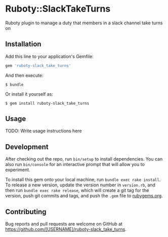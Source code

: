 # Ruboty::SlackTakeTurns

Ruboty plugin to manage a duty that members in a slack channel take turns on

## Installation

Add this line to your application's Gemfile:

```ruby
gem 'ruboty-slack_take_turns'
```

And then execute:

    $ bundle

Or install it yourself as:

    $ gem install ruboty-slack_take_turns

## Usage

TODO: Write usage instructions here

## Development

After checking out the repo, run `bin/setup` to install dependencies. You can also run `bin/console` for an interactive prompt that will allow you to experiment.

To install this gem onto your local machine, run `bundle exec rake install`. To release a new version, update the version number in `version.rb`, and then run `bundle exec rake release`, which will create a git tag for the version, push git commits and tags, and push the `.gem` file to [rubygems.org](https://rubygems.org).

## Contributing

Bug reports and pull requests are welcome on GitHub at https://github.com/[USERNAME]/ruboty-slack_take_turns.

